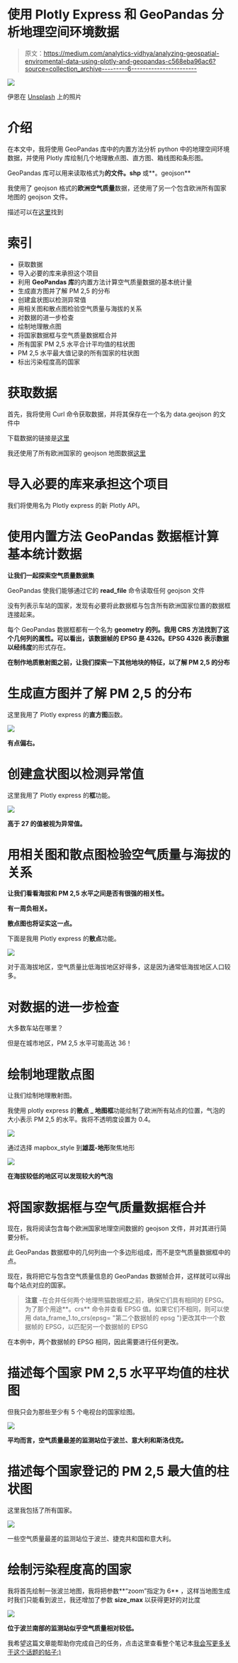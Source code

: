# 使用 Plotly Express 和 GeoPandas 分析地理空间环境数据

> 原文：<https://medium.com/analytics-vidhya/analyzing-geospatial-enviromental-data-using-plotly-and-geopandas-c568eba96ac6?source=collection_archive---------6----------------------->

![](img/ee560855029a496ba4d18b5aebe10f39.png)

伊恩在 [Unsplash](https://unsplash.com/s/photos/geo-map?utm_source=unsplash&utm_medium=referral&utm_content=creditCopyText) 上的照片

# 介绍

在本文中，我将使用 GeoPandas 库中的内置方法分析 python 中的地理空间环境数据，并使用 Plotly 库绘制几个地理散点图、直方图、箱线图和条形图。

GeoPandas 库可以用来读取格式为**的文件。shp** 或**。geojson**

我使用了 geojson 格式的**欧洲空气质量**数据，还使用了另一个包含欧洲所有国家地图的 geojson 文件。

描述可以在[这里](http://opendata.esri.es/datasets/datos-de-calidad-del-aire?geometry=146.718%2C88.176%2C11.718%2C90.000)找到

# 索引

*   获取数据
*   导入必要的库来承担这个项目
*   利用 **GeoPandas 库**的内置方法计算空气质量数据的基本统计量
*   生成直方图并了解 PM 2,5 的分布
*   创建盒状图以检测异常值
*   用相关图和散点图检验空气质量与海拔的关系
*   对数据的进一步检查
*   绘制地理散点图
*   将国家数据框与空气质量数据框合并
*   所有国家 PM 2,5 水平合计平均值的柱状图
*   PM 2,5 水平最大值记录的所有国家的柱状图
*   标出污染程度高的国家

# 获取数据

首先，我将使用 Curl 命令获取数据，并将其保存在一个名为 data.geojson 的文件中

下载数据的链接是[这里](https://opendata.arcgis.com/datasets/784fc60a00fa41cb9babb52023cb2db3_0.geojson)

我还使用了所有欧洲国家的 geojson 地图数据[这里](https://geojson-maps.ash.ms/)

# 导入必要的库来承担这个项目

我们将使用名为 Plotly express 的新 Plotly API。

# 使用内置方法 GeoPandas 数据框计算基本统计数据

**让我们一起探索空气质量数据集**

GeoPandas 使我们能够通过它的 **read_file** 命令读取任何 geojson 文件

没有列表示车站的国家，发现有必要将此数据框与包含所有欧洲国家位置的数据框连接起来。

每个 GeoPandas 数据框都有一个名为 **geometry 的列。**我用 CRS 方法找到了这个几何列的属性。可以看出，该数据帧的 EPSG 是 4326。EPSG 4326 表示数据以**经纬度**的形式存在。

**在制作地质散射图之前，让我们探索一下其他地块的特征，以了解 PM 2,5 的分布**

# 生成直方图并了解 PM 2,5 的分布

这里我用了 Plotly express 的**直方图**函数。

![](img/c9d3522967b0d6bbd2c0909f697428f3.png)

**有点偏右。**

# 创建盒状图以检测异常值

这里我用了 Plotly express 的**框**功能。

![](img/47502e167af845ed26dec1a79c478f97.png)

**高于 27 的值被视为异常值。**

# 用相关图和散点图检验空气质量与海拔的关系

**让我们看看海拔和 PM 2,5 水平之间是否有很强的相关性。**

**有一周负相关。**

**散点图也将证实这一点。**

下面是我用 Plotly express 的**散点**功能。

![](img/df312a97c5af437df424ebc6aef430b3.png)

对于高海拔地区，空气质量比低海拔地区好得多，这是因为通常低海拔地区人口较多。

# 对数据的进一步检查

大多数车站在哪里？

但是在城市地区，PM 2,5 水平可能高达 36！

# 绘制地理散点图

让我们绘制地理散射图。

我使用 plotly express 的**散点 _ 地图框**功能绘制了欧洲所有站点的位置，气泡的大小表示 PM 2,5 的水平。我将不透明度设置为 0.4。

![](img/96933455799f8a474a8229924c0fca6e.png)

通过选择 mapbox_style 到**雄蕊-地形**聚焦地形

![](img/14cc86023cd6ea1b9cbb7be9a148b43e.png)

**在海拔较低的地区可以发现较大的气泡**

# 将国家数据框与空气质量数据框合并

现在，我将阅读包含每个欧洲国家地理空间数据的 geojson 文件，并对其进行简要分析。

此 GeoPandas 数据框中的几何列由一个多边形组成，而不是空气质量数据框中的点。

现在，我将把它与包含空气质量信息的 GeoPandas 数据帧合并，这样就可以得出每个站点对应的国家。

> **注意** -在合并任何两个地理熊猫数据框之前，确保它们具有相同的 EPSG。为了那个用途**。crs** 命令并查看 EPSG 值。如果它们不相同，则可以使用 data_frame_1.to_crs(epsg= "第二个数据帧的 epsg ")更改其中一个数据帧的 EPSG，以匹配另一个数据帧的 EPSG

在本例中，两个数据帧的 EPSG 相同，因此需要进行任何更改。

# 描述每个国家 PM 2,5 水平平均值的柱状图

但我只会为那些至少有 5 个电视台的国家绘图。

![](img/cd842b90dd7014e9127a0c9ced1fa75d.png)

**平均而言，空气质量最差的监测站位于波兰、意大利和斯洛伐克。**

# 描述每个国家登记的 PM 2,5 最大值的柱状图

这里我包括了所有国家。

![](img/c4af954206b2937a75334537d3333ac4.png)

一些空气质量最差的监测站位于波兰、捷克共和国和意大利。

# 绘制污染程度高的国家

我将首先绘制一张波兰地图，我将把参数**“zoom”指定为 6** ，这样当地图生成时我们只能看到波兰，我还增加了参数 **size_max** 以获得更好的对比度

![](img/c506049f50ddb294aea93abfd1f5e757.png)

**位于波兰南部的监测站似乎空气质量相对较低。**

我希望这篇文章能帮助你完成自己的任务，点击这里查看整个笔记本[我会写更多关于这个话题的帖子:)](https://github.com/rajatprasad1995/European_Air_quality/blob/master/Europe_Air_quality.ipynb)